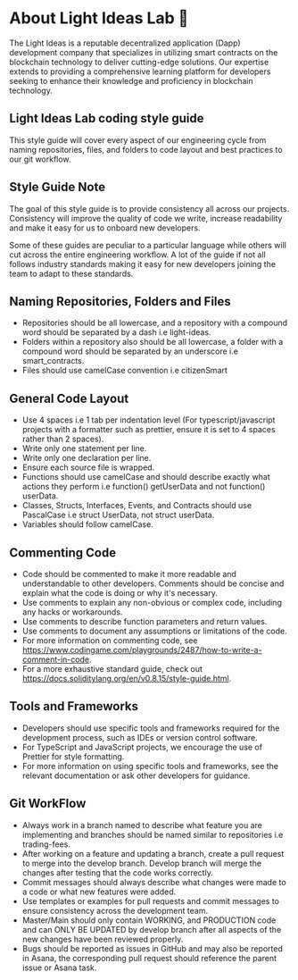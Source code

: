 <!--

**Here are some ideas to get you started:**

🙋‍♀️ A short introduction - what is your organization all about?
🌈 Contribution guidelines - how can the community get involved?
👩‍💻 Useful resources - where can the community find your docs? Is there anything else the community should know?
🍿 Fun facts - what does your team eat for breakfast?
🧙 Remember, you can do mighty things with the power of [Markdown](https://docs.github.com/github/writing-on-github/getting-started-with-writing-and-formatting-on-github/basic-writing-and-formatting-syntax)
-->
# About Light Ideas Lab 👋

The Light Ideas is a reputable decentralized application (Dapp) development company that specializes in utilizing smart contracts on the blockchain technology to deliver cutting-edge solutions. Our expertise extends to providing a comprehensive learning platform for developers seeking to enhance their knowledge and proficiency in blockchain technology.

## Light Ideas Lab coding style guide

This style guide will cover every aspect of our engineering cycle from naming repositories, files, and folders to code layout and best practices to our git workflow.

## Style Guide Note

The goal of this style guide is to provide consistency all across our projects. Consistency will improve the quality of code we write, increase readability and make it easy for us to onboard new developers.

Some of these guides are peculiar to a particular language while others will cut across the entire engineering workflow. A lot of the guide if not all follows industry standards making it easy for new developers joining the team to adapt to these standards.

## Naming Repositories, Folders and Files

- Repositories should be all lowercase, and a repository with a compound word should be separated by a dash i.e light-ideas.
- Folders within a repository also should be all lowercase, a folder with a compound word should be separated by an underscore i.e smart_contracts.
- Files should use camelCase convention i.e citizenSmart

## General Code Layout

- Use 4 spaces i.e 1 tab per indentation level (For typescript/javascript projects with a formatter such as prettier, ensure it is set to 4 spaces rather than 2 spaces).
- Write only one statement per line.
- Write only one declaration per line.
- Ensure each source file is wrapped.
- Functions should use camelCase and should describe exactly what actions they perform i.e function() getUserData and not function() userData.
- Classes, Structs, Interfaces, Events, and Contracts should use PascalCase i.e struct UserData, not struct userData.
- Variables should follow camelCase.
  
## Commenting Code

- Code should be commented to make it more readable and understandable to other developers. Comments should be concise and explain what the code is doing or why it's necessary.
- Use comments to explain any non-obvious or complex code, including any hacks or workarounds.
- Use comments to describe function parameters and return values.
- Use comments to document any assumptions or limitations of the code.
- For more information on commenting code, see <https://www.codingame.com/playgrounds/2487/how-to-write-a-comment-in-code>.
- For a more exhaustive standard guide, check out <https://docs.soliditylang.org/en/v0.8.15/style-guide.html>.
  
## Tools and Frameworks

- Developers should use specific tools and frameworks required for the development process, such as IDEs or version control software.
- For TypeScript and JavaScript projects, we encourage the use of Prettier for style formatting.
- For more information on using specific tools and frameworks, see the relevant documentation or ask other developers for guidance.

## Git WorkFlow

- Always work in a branch named to describe what feature you are implementing and branches should be named similar to repositories i.e trading-fees.
- After working on a feature and updating a branch, create a pull request to merge into the develop branch. Develop branch will merge the changes after testing that the code works correctly.
- Commit messages should always describe what changes were made to a code or what new features were added.
- Use templates or examples for pull requests and commit messages to ensure consistency across the development team.
- Master/Main should only contain WORKING, and PRODUCTION code and can ONLY BE UPDATED by develop branch after all aspects of the new changes have been reviewed properly.
- Bugs should be reported as issues in GitHub and may also be reported in Asana, the corresponding pull request should reference the parent issue or Asana task.
